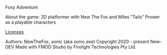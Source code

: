 Foxy Adventure

About the game:
2D platformer with New The Fox and Miles "Tails" Prower as a playable characters

[Licenses](https://github.com/NewDEV-github/Foxy-Adventure/tree/master/Licenses)

Authors: NewTheFox, sonic (aka sonic.exe)
Copyright 2020 - present New-DEV
Made with FMOD Studio by Firelight Technologies Pty Ltd.
